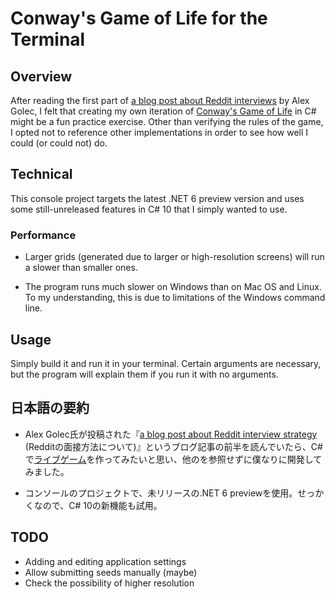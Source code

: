 # Conway's Game of Life for the Terminal

## Overview

After reading the first part of [a blog post about Reddit interviews](https://alexgolec.dev/reddit-interview-problems-the-game-of-life/) by Alex Golec, I felt that creating my own iteration of [Conway's Game of Life](https://en.wikipedia.org/wiki/Conway%27s_Game_of_Life) in C# might be a fun practice exercise. Other than verifying the rules of the game, I opted not to reference other implementations in order to see how well I could (or could not) do.

## Technical

This console project targets the latest .NET 6 preview version and uses some still-unreleased features in C# 10 that I simply wanted to use.

### Performance

* Larger grids (generated due to larger or high-resolution screens) will run a slower than smaller ones.

* The program runs much slower on Windows than on Mac OS and Linux. To my understanding, this is due to limitations of the Windows command line.

## Usage

Simply build it and run it in your terminal. Certain arguments are necessary, but the program will explain them if you run it with no arguments.

## 日本語の要約

* Alex Golec氏が投稿された『[a blog post about Reddit interview strategy](https://alexgolec.dev/reddit-interview-problems-the-game-of-life/) (Redditの面接方法について)』というブログ記事の前半を読んでいたら、C#で[ライブゲーム](https://ja.wikipedia.org/wiki/%E3%83%A9%E3%82%A4%E3%83%95%E3%82%B2%E3%83%BC%E3%83%A0)を作ってみたいと思い、他のを参照せずに僕なりに開発してみました。

* コンソールのプロジェクトで、未リリースの.NET 6 previewを使用。せっかくなので、C# 10の新機能も試用。

## TODO

* Adding and editing application settings
* Allow submitting seeds manually (maybe)
* Check the possibility of higher resolution